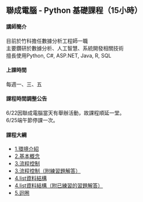 
## 聯成電腦 - Python 基礎課程（15小時）

#### 講師簡介

目前於竹科擔任數據分析工程師一職<br/>
主要鑽研於數據分析、人工智慧、系統開發相關技術<br/>
擅長使用Python, C#, ASP.NET, Java, R, SQL

#### 上課時間

每週一、三、五

#### 課程時間調整公告

6/22因聯成電腦當天有舉辦活動，故課程順延一堂。<br/>
6/25端午節停課一次。

#### 課程大綱
- [1.環境介紹](https://mirdex.github.io/python_basic/1.%20environment.slides.html)
- [2.基本概念](https://mirdex.github.io/python_basic/2.%20basic%20concept.slides.html)
- [3.流程控制](https://mirdex.github.io/python_basic/3.%20流程控制(Q).slides.html)
- [3.流程控制（附練習題解答）](https://mirdex.github.io/python_basic/3.%20流程控制(A).slides.html)
- [4.list資料結構](https://mirdex.github.io/python_basic/4.%20資料結構(Q).slides.html)
- [4.list資料結構（附已練習的習題解答）](https://mirdex.github.io/python_basic/4.%20資料結構(A)_1.slides.html)
- [5.迴圈](https://mirdex.github.io/python_basic/5.%20迴圈(Q).slides.html)
